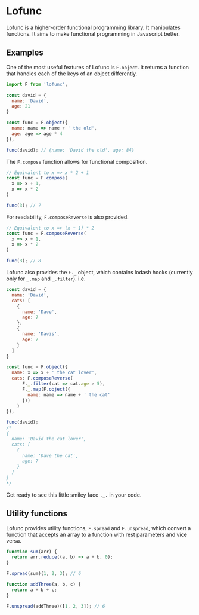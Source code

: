# Lofunc

Lofunc is a higher-order functional programming library. It manipulates functions. It aims to make functional programming in Javascript better.

## Examples

One of the most useful features of Lofunc is `F.object`. It returns a function that handles each of the keys of an object differently.

```javascript
import F from 'lofunc';

const david = {
  name: 'David',
  age: 21
}

const func = F.object({
  name: name => name + ' the old',
  age: age => age * 4
});

func(david); // {name: 'David the old', age: 84}
```

The `F.compose` function allows for functional composition.

```javascript
// Equivalent to x => x * 2 + 1
const func = F.compose(
  x => x + 1,
  x => x * 2
)

func(3); // 7
```

For readability, `F.composeReverse` is also provided.

```javascript
// Equivalent to x => (x + 1) * 2
const func = F.composeReverse(
  x => x + 1,
  x => x * 2
)

func(3); // 8
```

Lofunc also provides the `F._` object, which contains lodash hooks (currently only for `_.map` and `_.filter`). i.e.

```javascript
const david = {
  name: 'David',
  cats: [
    {
      name: 'Dave',
      age: 7
    },
    {
      name: 'Davis',
      age: 2
    }
  ]
}

const func = F.object({
  name: x => x + ' the cat lover',
  cats: F.composeReverse(
      F._.filter(cat => cat.age > 5),
      F._.map(F.object({
        name: name => name + ' the cat'
      }))
    )
});

func(david);
/*
{
  name: 'David the cat lover',
  cats: [
    {
      name: 'Dave the cat',
      age: 7
    }
  ]
}
*/
```

Get ready to see this little smiley face `._.` in your code.


## Utility functions

Lofunc provides utility functions, `F.spread` and `F.unspread`, which convert a function that accepts an array to a function with rest parameters and vice versa.

```javascript
function sum(arr) {
  return arr.reduce((a, b) => a + b, 0);
}

F.spread(sum)(1, 2, 3); // 6
```

```javascript
function addThree(a, b, c) {
  return a + b + c;
}

F.unspread(addThree)([1, 2, 3]); // 6
```